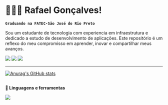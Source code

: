 # 👨🏽‍💻 Rafael Gonçalves!

**`Graduando na FATEC-São José do Rio Preto`**

Sou um estudante de tecnologia com experiencia em infraestrutura e dedicado a estudo de desenvolvimento de aplicações. Este repositório é um reflexo do meu compromisso em aprender, inovar e compartilhar meus avanços.

<div> 
  <a href="https://instagram.com/rafael.gfc" target="_blank"><img src="https://img.shields.io/badge/-Instagram-%23E4405F?style=for-the-badge&logo=instagram&logoColor=white" target="_blank"></a>
  <a href = "mailto:rafagfra@hotmail.com"><img src="https://img.shields.io/badge/-Gmail-%23333?style=for-the-badge&logo=gmail&logoColor=white" target="_blank"></a>
  <a href=https://www.linkedin.com/in/rafael-g-francisco-90a886210/ target="_blank"><img src="https://img.shields.io/badge/-LinkedIn-%230077B5?style=for-the-badge&logo=linkedin&logoColor=white" target="_blank"></a> 
</div>

---

[![Anurag's GitHub stats](https://github-readme-stats.vercel.app/api?username=rafagfran&show_icons=true&theme=tokyonight&rank_icon=github&include_all_commits=true)](https://github.com/anuraghazra/github-readme-stats)

##

**🧰 Linguagens e ferramentas**
<div>
<p align="left">
  <a href="https://skillicons.dev">
    <img src="https://skillicons.dev/icons?i=java,spring,git" />
  </a>
</p>
</div>

